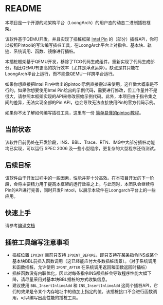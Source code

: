 # README

本项目是一个开源的龙架构平台（LoongArch）的用户态的动态二进制插桩框架。

该软件基于QEMU开发，并且实现了插桩框架
[Intel Pin](https://www.intel.com/content/www/us/en/developer/articles/tool/pin-a-dynamic-binary-instrumentation-tool.html)
的（部分）插桩API，你可以按照Pintool的写法编写插桩工具，在LoongArch平台上对指令、基本块、轨迹、系统调用、函数、镜像进行插桩。

本插桩框架基于QEMU开发，移除了TCG代码生成组件，重新实现了代码生成部分，相比QEMU有更高的执行效率（尤其是浮点运算）。缺点是其只能在LoongArch平台上运行，而不能像QEMU一样跨平台运行。

如果你想直接把Intel Pin中给出的pintool示例直接搬过来使用，这样做大概率是不行的。如果你想要使用Intel Pin给出的示例代码，需要进行修改，但工作量并不是很大，请参照本框架实现的API来修改原始示例代码。此外，本项目由于指令集之间的差异，无法实现全部的Pin API，也会导致无法直接使用Pin的官方代码示例。

如果你不太了解如何编写插桩工具，这里有一份 [简单易懂的pintool教程](./eazy_pintool.md)。

## 当前状态

该软件目前仍处在开发阶段，INS、BBL、Trace、RTN、IMG中大部分插桩功能均已实现，可以运行 SPEC 2006 及一些小型程序，更复杂的大型程序还待测试。

## 后续目标

该软件由于开发过程中的一些因素，性能并非十分高效。在本项目开发的下一阶段，会将主要精力用于提高本框架的运行效率之上。与此同时，本团队会继续将Pin的API进行完善，同时开发Pintool，以展示本软件在Loongarch平台上的一些应用。

## 快速上手

请参考[编译文档](./how_to_build.md)

## 插桩工具编写注意事项

- 插桩位置 `IPOINT` 目前只支持 `IPOINT_BEFORE`，即只支持在某条指令INS或某个基本块BBL前插入函数调用（这已经能应付大多数插桩场景）。（对于系统调用和函数插桩，允许使用 `IPONT_AFTER` 在系统调用返回和函数返回时插桩）
- 插桩函数没有内联优化，因此对每条指令INS都插桩会导致程序性能大幅下降，请尽量采用对基本块BBL插桩的方式收集信息。
- 建议使用 `BBL_InsertInlineAdd` 和 `INS_InsertInlineAdd` 这两个插桩API，它们的效果是令某个内存地址中的值加上指定的值，该插桩接口不会进行函数调用，可以编写出高性能的插桩工具。